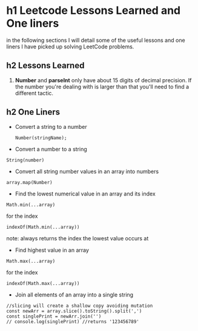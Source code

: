 # h1 Leetcode Lessons Learned and One liners

in the following sections I will detail some of the useful lessons and one liners I have picked up
solving LeetCode problems.

## h2 Lessons Learned

1. **Number** and **parseInt** only have about 15 digits of decimal precision.
   If the number you're dealing with is larger than that you'll need to find a different tactic.

## h2 One Liners

- Convert a string to a number

  ```js:
  Number(stringName);
  ```

- Convert a number to a string

```js:
String(number)
```

- Convert all string number values in an array into numbers

```js:
array.map(Number)
```

- Find the lowest numerical value in an array and its index

```js:
Math.min(...array)
```

for the index

```js:
indexOf(Math.min(...array))
```

note: always returns the index the lowest value occurs at

- Find highest value in an array

```js:
Math.max(...array)
```

for the index

```js:
indexOf(Math.max(...array))
```

- Join all elements of an array into a single string

```js:
//slicing will create a shallow copy avoiding mutation
const newArr = array.slice().toString().split(',')
const singlePrint = newArr.join('')
// console.log(singlePrint) //returns '123456789'
```
